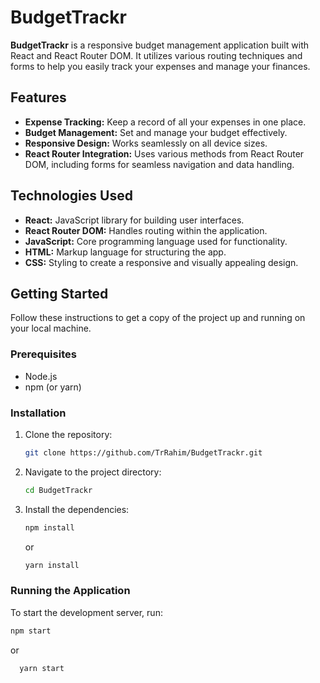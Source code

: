 # BudgetTrackr

**BudgetTrackr** is a responsive budget management application built with React and React Router DOM. It utilizes various routing techniques and forms to help you easily track your expenses and manage your finances.

## Features

- **Expense Tracking:** Keep a record of all your expenses in one place.
- **Budget Management:** Set and manage your budget effectively.
- **Responsive Design:** Works seamlessly on all device sizes.
- **React Router Integration:** Uses various methods from React Router DOM, including forms for seamless navigation and data handling.

## Technologies Used

- **React:** JavaScript library for building user interfaces.
- **React Router DOM:** Handles routing within the application.
- **JavaScript:** Core programming language used for functionality.
- **HTML:** Markup language for structuring the app.
- **CSS:** Styling to create a responsive and visually appealing design.

## Getting Started

Follow these instructions to get a copy of the project up and running on your local machine.

### Prerequisites

- Node.js
- npm (or yarn)

### Installation

1. Clone the repository:
    ```bash
    git clone https://github.com/TrRahim/BudgetTrackr.git
    ```
2. Navigate to the project directory:
    ```bash
    cd BudgetTrackr
    ```
3. Install the dependencies:
    ```bash
    npm install
    ```
    or
    ```bash
    yarn install
    ```

### Running the Application

To start the development server, run:

```bash
npm start
```
  or
  ```bash
    yarn start
  ```
